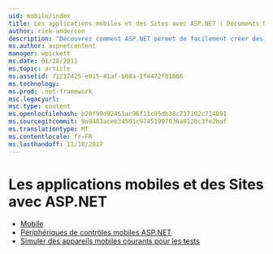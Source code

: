 ```yaml
---
uid: mobile/index
title: Les applications mobiles et des Sites avec ASP.NET | Documents Microsoft
author: rick-anderson
description: "Découvrez comment ASP.NET permet de facilement créer des applications Web mobiles"
ms.author: aspnetcontent
manager: wpickett
ms.date: 01/28/2011
ms.topic: article
ms.assetid: 71217425-e015-41af-b88a-1f4472f81886
ms.technology: 
ms.prod: .net-framework
msc.legacyurl: 
msc.type: content
ms.openlocfilehash: b20f99d92451ac96f11c05db38c737102c714891
ms.sourcegitcommit: 9a9483aceb34591c97451997036a9120c3fe2baf
ms.translationtype: MT
ms.contentlocale: fr-FR
ms.lasthandoff: 11/10/2017
---
```

<a name="mobile-apps--sites-with-aspnet"></a>Les applications mobiles et des Sites avec ASP.NET
====================
- [Mobile](overview.md)
- [Périphériques de contrôles mobiles ASP.NET](tested-devices.md)
- [Simuler des appareils mobiles courants pour les tests](device-simulators.md)

